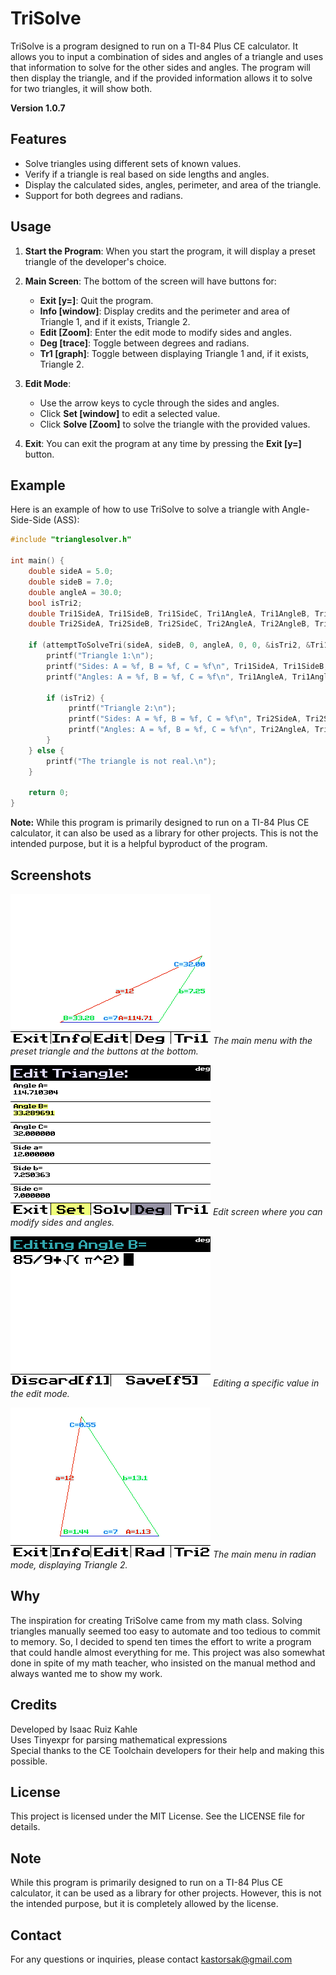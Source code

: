 # TriSolve

TriSolve is a program designed to run on a TI-84 Plus CE calculator. It allows you to input a combination of sides and angles of a triangle and uses that information to solve for the other sides and angles. The program will then display the triangle, and if the provided information allows it to solve for two triangles, it will show both.

**Version 1.0.7**

## Features

- Solve triangles using different sets of known values.
- Verify if a triangle is real based on side lengths and angles.
- Display the calculated sides, angles, perimeter, and area of the triangle.
- Support for both degrees and radians.

## Usage

1. **Start the Program**: When you start the program, it will display a preset triangle of the developer's choice.
2. **Main Screen**: The bottom of the screen will have buttons for:
    - **Exit [y=]**: Quit the program.
    - **Info [window]**: Display credits and the perimeter and area of Triangle 1, and if it exists, Triangle 2.
    - **Edit [Zoom]**: Enter the edit mode to modify sides and angles.
    - **Deg [trace]**: Toggle between degrees and radians.
    - **Tr1 [graph]**: Toggle between displaying Triangle 1 and, if it exists, Triangle 2.

3. **Edit Mode**:
    - Use the arrow keys to cycle through the sides and angles.
    - Click **Set [window]** to edit a selected value.
    - Click **Solve [Zoom]** to solve the triangle with the provided values.

4. **Exit**: You can exit the program at any time by pressing the **Exit [y=]** button.

## Example

Here is an example of how to use TriSolve to solve a triangle with Angle-Side-Side (ASS):

```c
#include "trianglesolver.h"

int main() {
    double sideA = 5.0;
    double sideB = 7.0;
    double angleA = 30.0;
    bool isTri2;
    double Tri1SideA, Tri1SideB, Tri1SideC, Tri1AngleA, Tri1AngleB, Tri1AngleC;
    double Tri2SideA, Tri2SideB, Tri2SideC, Tri2AngleA, Tri2AngleB, Tri2AngleC;

    if (attemptToSolveTri(sideA, sideB, 0, angleA, 0, 0, &isTri2, &Tri1SideA, &Tri1SideB, &Tri1SideC, &Tri1AngleA, &Tri1AngleB, &Tri1AngleC, &Tri2SideA, &Tri2SideB, &Tri2SideC, &Tri2AngleA, &Tri2AngleB, &Tri2AngleC)) {
        printf("Triangle 1:\n");
        printf("Sides: A = %f, B = %f, C = %f\n", Tri1SideA, Tri1SideB, Tri1SideC);
        printf("Angles: A = %f, B = %f, C = %f\n", Tri1AngleA, Tri1AngleB, Tri1AngleC);

        if (isTri2) {
             printf("Triangle 2:\n");
             printf("Sides: A = %f, B = %f, C = %f\n", Tri2SideA, Tri2SideB, Tri2SideC);
             printf("Angles: A = %f, B = %f, C = %f\n", Tri2AngleA, Tri2AngleB, Tri2AngleC);
        }
    } else {
        printf("The triangle is not real.\n");
    }

    return 0;
}
```

**Note:** While this program is primarily designed to run on a TI-84 Plus CE calculator, it can also be used as a library for other projects. This is not the intended purpose, but it is a helpful byproduct of the program.

## Screenshots
![Main Menu](screenshots/mainmenu.png)
*The main menu with the preset triangle and the buttons at the bottom.*

![Edit Screen](screenshots/editscreen.png)
*Edit screen where you can modify sides and angles.*

![Editing a Value](screenshots/editingAValue.png)
*Editing a specific value in the edit mode.*

![Main Menu in Radian Mode Showing Triangle 2](screenshots/mainmenuButInRadModeAndShowingTri2.png)
*The main menu in radian mode, displaying Triangle 2.*

## Why

The inspiration for creating TriSolve came from my math class. Solving triangles manually seemed too easy to automate and too tedious to commit to memory. So, I decided to spend ten times the effort to write a program that could handle almost everything for me. This project was also somewhat done in spite of my math teacher, who insisted on the manual method and always wanted me to show my work.


## Credits

Developed by Isaac Ruiz Kahle  
Uses Tinyexpr for parsing mathematical expressions  
Special thanks to the CE Toolchain developers for their help and making this possible.

## License

This project is licensed under the MIT License. See the LICENSE file for details.

## Note

While this program is primarily designed to run on a TI-84 Plus CE calculator, it can be used as a library for other projects. However, this is not the intended purpose, but it is completely allowed by the license.

## Contact

For any questions or inquiries, please contact kastorsak@gmail.com
